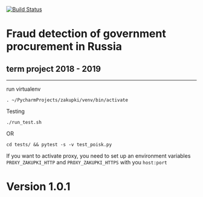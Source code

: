 [![Build Status](https://travis-ci.com/andreiSaw/zakupki.svg?branch=master)](https://travis-ci.com/andreiSaw/zakupki)
# Fraud detection of government procurement in Russia
## term project 2018 - 2019
---
run virtualenv
```shell
. ~/PycharmProjects/zakupki/venv/bin/activate
```
Testing
```shell
./run_test.sh
```
OR
```shell
cd tests/ && pytest -s -v test_poisk.py
```
If you want to activate proxy, you need to set up an environment variables 
`PROXY_ZAKUPKI_HTTP` and `PROXY_ZAKUPKI_HTTPS` with you `host:port`
# Version 1.0.1
